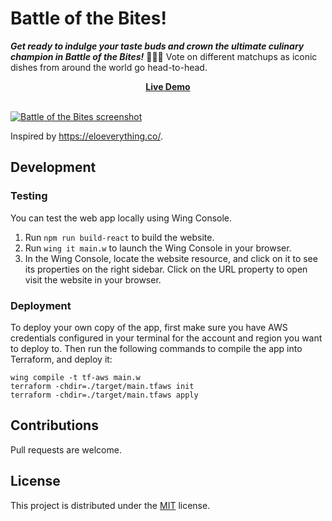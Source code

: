 # Battle of the Bites!

**_Get ready to indulge your taste buds and crown the ultimate culinary champion in Battle of the Bites!_** 🍔🍕🍣
Vote on different matchups as iconic dishes from around the world go head-to-head.

<center>
<b><a href="https://d1uu5g7pkrzn0o.cloudfront.net/">Live Demo</a></b>
</center>
<br>

[![Battle of the Bites screenshot](screenshot.png)](https://d1uu5g7pkrzn0o.cloudfront.net/)

Inspired by https://eloeverything.co/.

## Development

### Testing

You can test the web app locally using Wing Console.

1. Run `npm run build-react` to build the website.
2. Run `wing it main.w` to launch the Wing Console in your browser.
3. In the Wing Console, locate the website resource, and click on it to see its properties on the right sidebar. Click on the URL property to open visit the website in your browser.

### Deployment

To deploy your own copy of the app, first make sure you have AWS credentials configured in your terminal for the account and region you want to deploy to.
Then run the following commands to compile the app into Terraform, and deploy it:

```
wing compile -t tf-aws main.w
terraform -chdir=./target/main.tfaws init
terraform -chdir=./target/main.tfaws apply
```

## Contributions

Pull requests are welcome.

## License

This project is distributed under the [MIT](./LICENSE) license.
